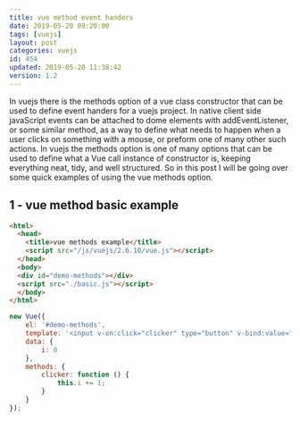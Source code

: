 ```yaml
---
title: vue method event handers
date: 2019-05-20 09:20:00
tags: [vuejs]
layout: post
categories: vuejs
id: 454
updated: 2019-05-20 11:38:42
version: 1.2
---
```


In vuejs there is the methods option of a vue class constructor that can be used to define event handers for a vuejs project. In native client side javaScript events can be attached to dome elements with addEventListener, or some similar method, as a way to define what needs to happen when a user clicks on something with a mouse, or preform one of many other such actions. In vuejs the methods option is one of many options that can be used to define what a Vue call instance of constructor is, keeping everything neat, tidy, and well structured. So in this post I will be going over some quick examples of using the vue methods option.

<!-- more -->

## 1 - vue method basic example

```html
<html>
  <head>
    <title>vue methods example</title>
    <script src="/js/vuejs/2.6.10/vue.js"></script>
  </head>
  <body>
  <div id="demo-methods"></div>
  <script src="./basic.js"></script>
  </body>
</html>
```

```js
new Vue({
    el: '#demo-methods',
    template: '<input v-on:click="clicker" type="button" v-bind:value="\'click count: \'+i" >',
    data: {
        i: 0
    },
    methods: {
        clicker: function () {
            this.i += 1;
        }
    }
});

```